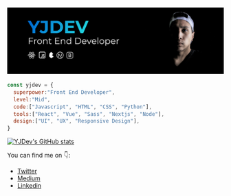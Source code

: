 ![yjdev](https://github.com/YisusJuarez/YisusJuarez/blob/media/githubmedia/yjdev_profile.png)
```js
const yjdev = {
  superpower:"Front End Developer",
  level:"Mid",
  code:["Javascript", "HTML", "CSS", "Python"],
  tools:["React", "Vue", "Sass", "Nextjs", "Node"],
  design:["UI", "UX", "Responsive Design"],
}

```
[![YJDev's GitHub stats](https://github-readme-stats.vercel.app/api?username=YisusJuarez)](https://github.com/YisusJuarez/github-readme-stats)

You can find me on 👇:
- [Twitter](https://twitter.com/YJDev_)
- [Medium](https://yjdev.medium.com/)
- [Linkedin](https://www.linkedin.com/in/yjdev)
<!--
**YisusJuarez/YisusJuarez** is a ✨ _special_ ✨ repository because its `README.md` (this file) appears on your GitHub profile.

Here are some ideas to get you started:

- 🔭 I’m currently working on ...
- 🌱 I’m currently learning ...
- 👯 I’m looking to collaborate on ...
- 🤔 I’m looking for help with ...
- 💬 Ask me about ...
- 📫 How to reach me: ...
- 😄 Pronouns: ...
- ⚡ Fun fact: ...
-->
